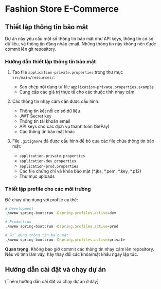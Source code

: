 # Fashion Store E-Commerce

## Thiết lập thông tin bảo mật

Dự án này yêu cầu một số thông tin bảo mật như API keys, thông tin cơ sở dữ liệu, và thông tin đăng nhập email. Những thông tin này không nên được commit lên git repository.

### Hướng dẫn thiết lập thông tin bảo mật

1. Tạo file `application-private.properties` trong thư mục `src/main/resources/`:
   - Sao chép nội dung từ file `application-private.properties.example`
   - Cung cấp các giá trị thực tế cho các thuộc tính nhạy cảm

2. Các thông tin nhạy cảm cần được cấu hình:
   - Thông tin kết nối cơ sở dữ liệu
   - JWT Secret key
   - Thông tin tài khoản email
   - API keys cho các dịch vụ thanh toán (SePay)
   - Các thông tin bảo mật khác

3. File `.gitignore` đã được cấu hình để bỏ qua các file chứa thông tin bảo mật:
   - `application-private.properties`
   - `application-dev.properties`
   - `application-prod.properties`
   - Các file chứng chỉ và khóa bảo mật (*.jks, *.pem, *.key, *.p12)
   - Thư mục uploads

### Thiết lập profile cho các môi trường

Để chạy ứng dụng với profile cụ thể:

```bash
# Development
./mvnw spring-boot:run -Dspring.profiles.active=dev

# Production
./mvnw spring-boot:run -Dspring.profiles.active=prod

# Sử dụng thông tin bảo mật
./mvnw spring-boot:run -Dspring.profiles.active=private
```

**Quan trọng**: Không bao giờ commit các thông tin nhạy cảm lên repository. Nếu vô tình làm vậy, hãy thay đổi các khóa/mật khẩu ngay lập tức.

## Hướng dẫn cài đặt và chạy dự án

[Thêm hướng dẫn cài đặt và chạy dự án ở đây] 